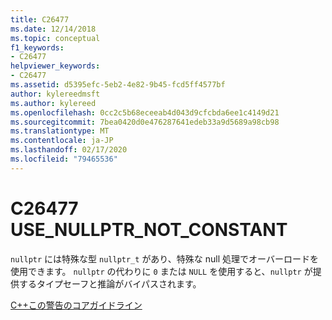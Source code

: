 ```yaml
---
title: C26477
ms.date: 12/14/2018
ms.topic: conceptual
f1_keywords:
- C26477
helpviewer_keywords:
- C26477
ms.assetid: d5395efc-5eb2-4e82-9b45-fcd5ff4577bf
author: kylereedmsft
ms.author: kylereed
ms.openlocfilehash: 0cc2c5b68eceeab4d043d9cfcbda6ee1c4149d21
ms.sourcegitcommit: 7bea0420d0e476287641edeb33a9d5689a98cb98
ms.translationtype: MT
ms.contentlocale: ja-JP
ms.lasthandoff: 02/17/2020
ms.locfileid: "79465536"
---
```

# <a name="c26477-use_nullptr_not_constant"></a>C26477 USE_NULLPTR_NOT_CONSTANT

`nullptr` には特殊な型 `nullptr_t` があり、特殊な null 処理でオーバーロードを使用できます。 `nullptr` の代わりに `0` または `NULL` を使用すると、`nullptr` が提供するタイプセーフと推論がバイパスされます。

[C++この警告のコアガイドライン](https://github.com/isocpp/CppCoreGuidelines/blob/master/CppCoreGuidelines.md#Res-nullptr)

